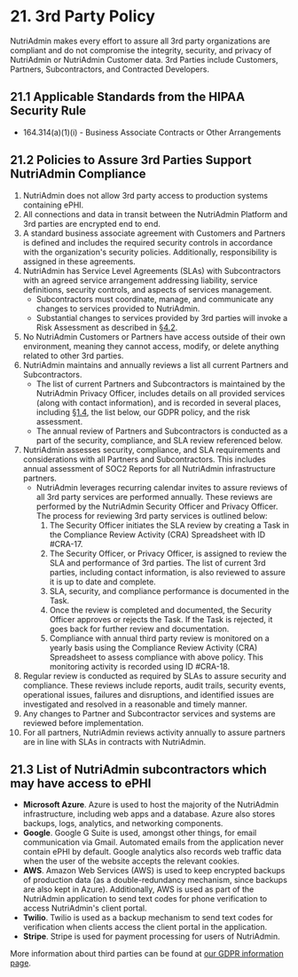 # 21. 3rd Party Policy

NutriAdmin makes every effort to assure all 3rd party organizations are compliant and do not compromise the integrity, security, and privacy of NutriAdmin or NutriAdmin Customer data. 3rd Parties include Customers, Partners, Subcontractors, and Contracted Developers.

## 21.1 Applicable Standards from the HIPAA Security Rule

* 164.314(a)(1)(i) - Business Associate Contracts or Other Arrangements

## 21.2 Policies to Assure 3rd Parties Support NutriAdmin Compliance

1. NutriAdmin does not allow 3rd party access to production systems containing ePHI.
2. All connections and data in transit between the NutriAdmin Platform and 3rd parties are encrypted end to end.
3. A standard business associate agreement with Customers and Partners is defined and includes the required security controls in accordance with the organization's security policies. Additionally, responsibility is assigned in these agreements.
4. NutriAdmin has Service Level Agreements (SLAs) with Subcontractors with an agreed service arrangement addressing liability, service definitions, security controls, and aspects of services management.
   * Subcontractors must coordinate, manage, and communicate any changes to services provided to NutriAdmin.
   * Substantial changes to services provided by 3rd parties will invoke a Risk Assessment as described in [§4.2](#4.2-risk-management-policies).
5. No NutriAdmin Customers or Partners have access outside of their own environment, meaning they cannot access, modify, or delete anything related to other 3rd parties.
7. NutriAdmin maintains and annually reviews a list all current Partners and Subcontractors.
   * The list of current Partners and Subcontractors is maintained by the NutriAdmin Privacy Officer, includes details on all provided services (along with contact information), and is recorded in several places, including [§1.4](#1.4-nutriadmin-organizational-concepts), the list below, our GDPR policy, and the risk assessment.
   * The annual review of Partners and Subcontractors is conducted as a part of the security, compliance, and SLA review referenced below.
8. NutriAdmin assesses security, compliance, and SLA requirements and considerations with all Partners and Subcontractors. This includes annual assessment of SOC2 Reports for all NutriAdmin infrastructure partners.
   * NutriAdmin leverages recurring calendar invites to assure reviews of all 3rd party services are performed annually. These reviews are performed by the NutriAdmin Security Officer and Privacy Officer. The process for reviewing 3rd party services is outlined below:
     1. The Security Officer initiates the SLA review by creating a Task in the Compliance Review Activity (CRA) Spreadsheet with ID #CRA-17.
     2. The Security Officer, or Privacy Officer, is assigned to review the SLA and performance of 3rd parties. The list of current 3rd parties, including contact information, is also reviewed to assure it is up to date and complete.
     3. SLA, security, and compliance performance is documented in the Task.
     4. Once the review is completed and documented, the Security Officer approves or rejects the Task. If the Task is rejected, it goes back for further review and documentation.
     5. Compliance with annual third party review is monitored on a yearly basis using the Compliance Review Activity (CRA) Spreadsheet to assess compliance with above policy. This monitoring activity is recorded using ID #CRA-18.
9. Regular review is conducted as required by SLAs to assure security and compliance. These reviews include reports, audit trails, security events, operational issues, failures and disruptions, and identified issues are investigated and resolved in a reasonable and timely manner.
10. Any changes to Partner and Subcontractor services and systems are reviewed before implementation.
11. For all partners, NutriAdmin reviews activity annually to assure partners are in line with SLAs in contracts with NutriAdmin.

## 21.3 List of NutriAdmin subcontractors which may have access to ePHI

* **Microsoft Azure**. Azure is used to host the majority of the NutriAdmin infrastructure, including web apps and a database. Azure also stores backups, logs, analytics, and networking components.
* **Google**. Google G Suite is used, amongst other things, for email communication via Gmail. Automated emails from the application never contain ePHI by default. Google analytics also records web traffic data when the user of the website accepts the relevant cookies.
* **AWS**. Amazon Web Services (AWS) is used to keep encrypted backups of production data (as a double-redundancy mechanism, since backups are also kept in Azure). Additionally, AWS is used as part of the NutriAdmin application to send text codes for phone verification to access NutriAdmin's client portal.
* **Twilio**. Twilio is used as a backup mechanism to send text codes for verification when clients access the client portal in the application.
* **Stripe**. Stripe is used for payment processing for users of NutriAdmin. 

More information about third parties can be found at [our GDPR information page](https://nutriadmin.com/docs/nutriadmin-gdpr-general-data-protection-regulation-information).
